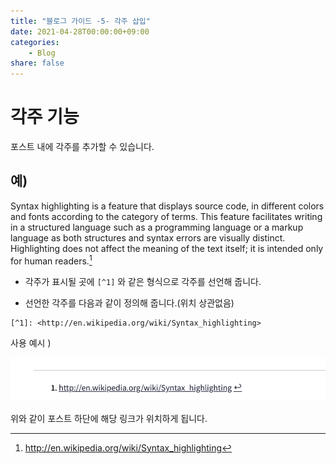 ```yaml
---
title: "블로그 가이드 -5- 각주 삽입"
date: 2021-04-28T00:00:00+09:00
categories: 
    - Blog
share: false
---
```


# 각주 기능 

포스트 내에 각주를 추가할 수 있습니다.

## 예)

Syntax highlighting is a feature that displays source code, in different colors and fonts according to the category of terms. This feature facilitates writing in a structured language such as a programming language or a markup language as both structures and syntax errors are visually distinct. Highlighting does not affect the meaning of the text itself; it is intended only for human readers.[^1]

- 각주가 표시될 곳에 `[^1]` 와 같은 형식으로 각주를 선언해 줍니다.

- 선언한 각주를 다음과 같이 정의해 줍니다.(위치 상관없음)

```
[^1]: <http://en.wikipedia.org/wiki/Syntax_highlighting>
```

[^1]: <http://en.wikipedia.org/wiki/Syntax_highlighting>

사용 예시 )

![각주](/images/blogGuide/pointLink.png)

위와 같이 포스트 하단에 해당 링크가 위치하게 됩니다.